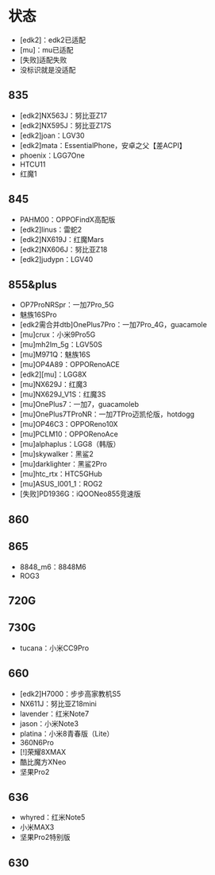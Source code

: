 # 状态
* [edk2]：edk2已适配  
* [mu]：mu已适配  
* [失败]适配失败  
* 没标识就是没适配  

## 835
* [edk2]NX563J：努比亚Z17  
* [edk2]NX595J：努比亚Z17S  
* [edk2]joan：LGV30  
* [edk2]mata：EssentialPhone，安卓之父【差ACPI】  
* phoenix：LGG7One  
* HTCU11  
* 红魔1  

## 845
* PAHM00：OPPOFindX高配版  
* [edk2]linus：雷蛇2  
* [edk2]NX619J：红魔Mars  
* [edk2]NX606J：努比亚Z18  
* [edk2]judypn：LGV40  

## 855&plus
* OP7ProNRSpr：一加7Pro_5G  
* 魅族16SPro  
* [edk2需合并dtb]OnePlus7Pro：一加7Pro_4G，guacamole  
* [mu]crux：小米9Pro5G  
* [mu]mh2lm_5g：LGV50S  
* [mu]M971Q：魅族16S  
* [mu]OP4A89：OPPORenoACE  
* [edk2][mu]：LGG8X  
* [mu]NX629J：红魔3  
* [mu]NX629J_V1S：红魔3S  
* [mu]OnePlus7：一加7，guacamoleb  
* [mu]OnePlus7TProNR：一加7TPro迈凯伦版，hotdogg  
* [mu]OP46C3：OPPOReno10X  
* [mu]PCLM10：OPPORenoAce  
* [mu]alphaplus：LGG8（韩版）  
* [mu]skywalker：黑鲨2  
* [mu]darklighter：黑鲨2Pro  
* [mu]htc_rtx：HTC5GHub  
* [mu]ASUS_I001_1：ROG2  
* [失败]PD1936G：iQOONeo855竞速版  

## 860

## 865
* 8848_m6：8848M6  
* ROG3  

## 720G

## 730G
* tucana：小米CC9Pro  

## 660
* [edk2]H7000：步步高家教机S5  
* NX611J：努比亚Z18mini  
* lavender：红米Note7  
* jason：小米Note3
* platina：小米8青春版（Lite）
* 360N6Pro  
* [!]荣耀8XMAX 
* 酷比魔方XNeo  
* 坚果Pro2  

## 636
* whyred：红米Note5  
* 小米MAX3  
* 坚果Pro2特别版  

## 630

